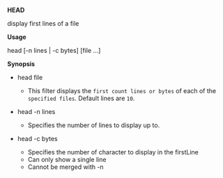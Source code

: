 **HEAD** 
  
  display first lines of a file

**Usage**

  head [-n lines | -c bytes] [file ...]


**Synopsis**

  - head file
    
    * This filter displays the `first count lines or bytes` of each of the `specified files`. Default lines are `10`.
  
  - head -n lines

    * Specifies the number of lines to display up to.

  - head -c bytes

    * Specifies the number of character to display in the firstLine
    * Can only show a single line
    * Cannot be merged with -n

